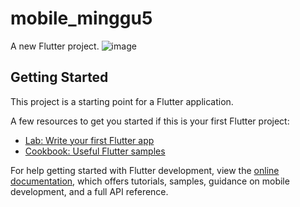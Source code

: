 # mobile_minggu5

A new Flutter project.
![image](https://github.com/KurniawatiAgustina/flutter-fundamental-part1/assets/113650883/13a4e308-2ebf-45f9-b9ca-82d84c544bd9)


## Getting Started

This project is a starting point for a Flutter application.

A few resources to get you started if this is your first Flutter project:

- [Lab: Write your first Flutter app](https://docs.flutter.dev/get-started/codelab)
- [Cookbook: Useful Flutter samples](https://docs.flutter.dev/cookbook)

For help getting started with Flutter development, view the
[online documentation](https://docs.flutter.dev/), which offers tutorials,
samples, guidance on mobile development, and a full API reference.

